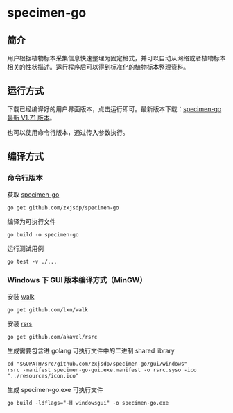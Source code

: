 # specimen-go

## 简介

用户根据植物标本采集信息快速整理为固定格式，并可以自动从网络或者植物标本相关的性状描述。运行程序后可以得到标准化的植物标本整理资料。

## 运行方式

下载已经编译好的用户界面版本，点击运行即可。最新版本下载：[specimen-go 最新 V1.7.1 版本](https://github.com/zxjsdp/specimen-go/releases)。

也可以使用命令行版本，通过传入参数执行。

## 编译方式

### 命令行版本

获取 [specimen-go](https://github.com/zxjsdp/specimen-go)

    go get github.com/zxjsdp/specimen-go

编译为可执行文件

    go build -o specimen-go
    
运行测试用例

    go test -v ./...

### Windows 下 GUI 版本编译方式（MinGW）

安装 [walk](https://github.com/lxn/walk)

    go get github.com/lxn/walk
    
安装 [rsrs](https://github.com/akavel/rsrc)

    go get github.com/akavel/rsrc

生成需要包含进 golang 可执行文件中的二进制 shared library

    cd "$GOPATH/src/github.com/zxjsdp/specimen-go/gui/windows"
    rsrc -manifest specimen-go-gui.exe.manifest -o rsrc.syso -ico "../resources/icon.ico"

生成 specimen-go.exe 可执行文件

    go build -ldflags="-H windowsgui" -o specimen-go.exe
   

